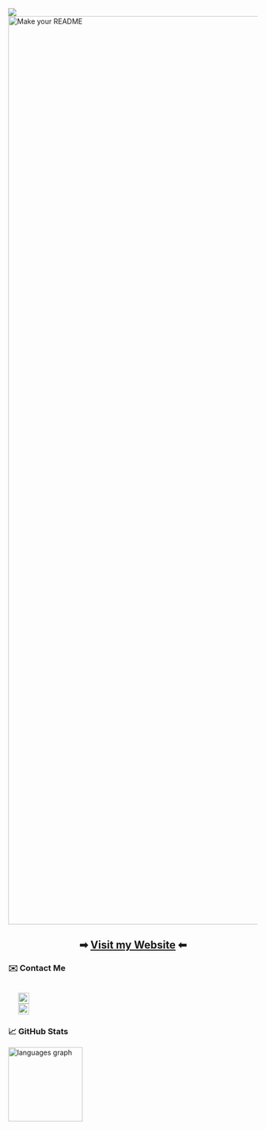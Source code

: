 <img align="left" src="https://visitor-badge.laobi.icu/badge?page_id=David-Llanes.David-Llanes&"  />
<img width="1834" alt="Make your README" src="https://github.com/user-attachments/assets/079a24c5-82b5-446a-bb26-9dcdb4a16d4e">


<h2 align="center">
  
  ➡ [Visit my Website](https://www.google.com "David's Website") ⬅
</h2>



<div align="left">
  <h3>✉️ Contact Me</h3>
  <div align="left" style="padding-left:20px">
    <br >
    <a href="https://www.linkedin.com/in/david-llanes" target="_blank">
      <img src="https://img.shields.io/static/v1?message=www.linkedin.com/in/david-llanes&logo=linkedin&label=&color=0077B5&logoColor=white&labelColor=&style=flat" height="22" alt="linkedin logo"  />
    </a>
    <br >
    <a href="https://www.google.com/intl/es-419/gmail/about/" target="_blank">
      <img src="https://img.shields.io/static/v1?message=david.llanes1019@gmail.com&logo=gmail&label=&color=D14836&logoColor=white&labelColor=&style=flat" height="22" alt="gmail logo"  />
    </a>
  </div>
</div>



<div align="left">
<h3>📈 GitHub Stats</h3>
  <img src="https://github-readme-stats.vercel.app/api/top-langs?username=David-Llanes&locale=en&hide_title=false&layout=compact&card_width=320&langs_count=5&theme=github_dark&hide_border=true" height="150" alt="languages graph"  />
</div>


